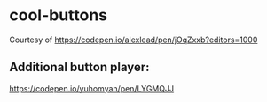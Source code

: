 # cool-buttons
Courtesy of https://codepen.io/alexlead/pen/jOqZxxb?editors=1000

## Additional button player: 
https://codepen.io/yuhomyan/pen/LYGMQJJ
